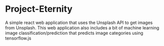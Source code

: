 # Project-Eternity
A simple react web application that uses the Unsplash API to get images from Unsplash. This web application also includes a bit of machine learning image classification/prediction that predicts image categories using tensorflow.js
